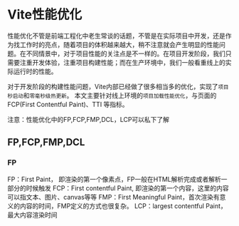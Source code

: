 # Vite性能优化
性能优化不管是前端工程化中老生常谈的话题，不管是在实际项目中开发，还是作为找工作时的亮点，随着项目的体积越来越大，稍不注意就会产生明显的性能问题。在不同情景中，对于项目性能的关注点是不一样的。在项目开发阶段，我们只需要注重开发体验，注重项目构建性能；而在生产环境中，我们一般看重线上的实际运行时的性能。

对于开发阶段的构建性能问题，Vite内部已经做了很多相当多的优化，实现了`项目秒启动`和`零毫秒级热更新`。
本文主要针对线上环境的`项目加载性能优化`，与页面的 FCP(First Contentful Paint)、TTI 等指标。

注意：性能优化中的FP,FCP,FMP,DCL，LCP可以私下了解
## FP,FCP,FMP,DCL
### FP
FP：First Paint， 即渲染的第一个像素点，FP一般在HTML解析完成或者解析一部分的时候触发
FCP：First contentful Paint, 即渲染的第一个内容，这里的内容可以指文本、图片、canvas等等
FMP：First Meaningful Paint，首次渲染有意义的内容的时间，FMP定义的方式也很复杂。
LCP：largest contentful Paint， 最大内容渲染时间
